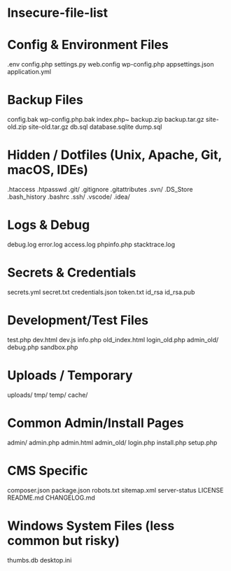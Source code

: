 # Insecure-file-list

# Config & Environment Files
.env
config.php
settings.py
web.config
wp-config.php
appsettings.json
application.yml

# Backup Files
config.bak
wp-config.php.bak
index.php~
backup.zip
backup.tar.gz
site-old.zip
site-old.tar.gz
db.sql
database.sqlite
dump.sql

# Hidden / Dotfiles (Unix, Apache, Git, macOS, IDEs)
.htaccess
.htpasswd
.git/
.gitignore
.gitattributes
.svn/
.DS_Store
.bash_history
.bashrc
.ssh/
.vscode/
.idea/

# Logs & Debug
debug.log
error.log
access.log
phpinfo.php
stacktrace.log

# Secrets & Credentials
secrets.yml
secret.txt
credentials.json
token.txt
id_rsa
id_rsa.pub

# Development/Test Files
test.php
dev.html
dev.js
info.php
old_index.html
login_old.php
admin_old/
debug.php
sandbox.php

# Uploads / Temporary
uploads/
tmp/
temp/
cache/

# Common Admin/Install Pages
admin/
admin.php
admin.html
admin_old/
login.php
install.php
setup.php

# CMS Specific
composer.json
package.json
robots.txt
sitemap.xml
server-status
LICENSE
README.md
CHANGELOG.md

# Windows System Files (less common but risky)
thumbs.db
desktop.ini
